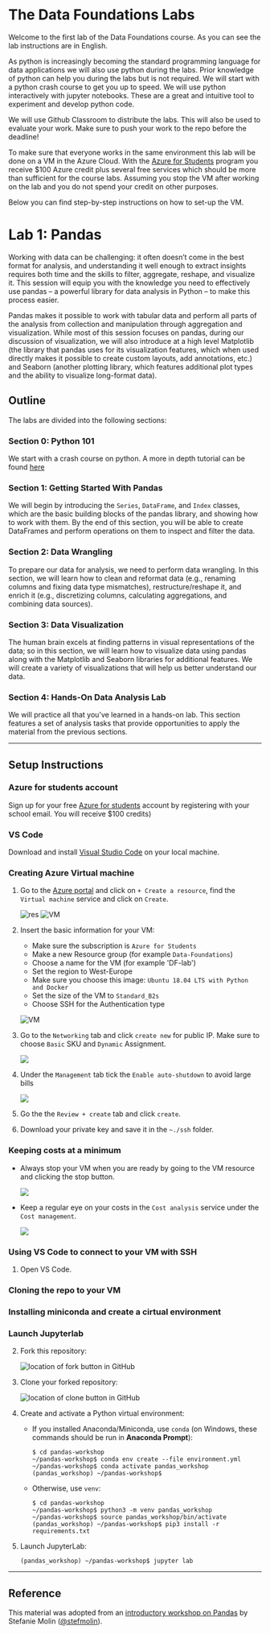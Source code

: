 # The Data Foundations Labs 

Welcome to the first lab of the Data Foundations course. As you can see the lab instructions are in English. 

As python is increasingly becoming the standard programming language for data applications we will also use python during the labs. Prior knowledge of python can help you during the labs but is not required. We will start with a python crash course to get you up to speed. We will use python interactively with jupyter notebooks. These are a great and intuitive tool to experiment and develop python code. 

We will use Github Classroom to distribute the labs. This will also be used to evaluate your work. Make sure to push your work to the repo before the deadline!

To make sure that everyone works in the same environment this lab will be done on a VM in the Azure Cloud. With the [Azure for Students](https://azure.microsoft.com/en-us/free/students/) program you receive $100 Azure credit plus several free services which should be more than sufficient for the course labs. Assuming you stop the VM after working on the lab and you do not spend your credit on other purposes.

Below you can find step-by-step instructions on how to set-up the VM.

# Lab 1: Pandas

Working with data can be challenging: it often doesn’t come in the best format for analysis, and understanding it well enough to extract insights requires both time and the skills to filter, aggregate, reshape, and visualize it. This session will equip you with the knowledge you need to effectively use pandas – a powerful library for data analysis in Python – to make this process easier.

Pandas makes it possible to work with tabular data and perform all parts of the analysis from collection and manipulation through aggregation and visualization. While most of this session focuses on pandas, during our discussion of visualization, we will also introduce at a high level Matplotlib (the library that pandas uses for its visualization features, which when used directly makes it possible to create custom layouts, add annotations, etc.) and Seaborn (another plotting library, which features additional plot types and the ability to visualize long-format data).

## Outline

The labs are divided into the following sections:

### Section 0: Python 101
We start with a crash course on python. A more in depth tutorial can be found [here](https://docs.python.org/3/tutorial/)

### Section 1: Getting Started With Pandas
We will begin by introducing the `Series`, `DataFrame`, and `Index` classes, which are the basic building blocks of the pandas library, and showing how to work with them. By the end of this section, you will be able to create DataFrames and perform operations on them to inspect and filter the data.

### Section 2: Data Wrangling
To prepare our data for analysis, we need to perform data wrangling. In this section, we will learn how to clean and reformat data (e.g., renaming columns and fixing data type mismatches), restructure/reshape it, and enrich it (e.g., discretizing columns, calculating aggregations, and combining data sources).

### Section 3: Data Visualization
The human brain excels at finding patterns in visual representations of the data; so in this section, we will learn how to visualize data using pandas along with the Matplotlib and Seaborn libraries for additional features. We will create a variety of visualizations that will help us better understand our data.

### Section 4: Hands-On Data Analysis Lab
We will practice all that you’ve learned in a hands-on lab. This section features a set of analysis tasks that provide opportunities to apply the material from the previous sections.

---

## Setup Instructions

### Azure for students account
Sign up for your free [Azure for students](https://azure.microsoft.com/en-us/free/students/) account by registering with your school email. You will receive $100 credits)

### VS Code
Download and install [Visual Studio Code](https://code.visualstudio.com/) on your local machine.

### Creating Azure Virtual machine
1. Go to the [Azure portal](https://portal.azure.com/) and click on `+ Create a resource`, find the `Virtual machine` service and click on `Create`. 

    ![res](./images/resource.png)                  ![VM](./images/VM.png)

2. Insert the basic information for your VM:
    - Make sure the subscription is `Azure for Students`
    - Make a new Resource group (for example `Data-Foundations`)
    - Choose a name for the VM (for example 'DF-lab')
    - Set the region to West-Europe
    - Make sure you choose this image: `Ubuntu 18.04 LTS with Python and Docker`
    - Set the size of the VM to `Standard_B2s`
    - Choose SSH for the Authentication type
    
    ![VM](./images/VM_basic.png)

3. Go to the `Networking` tab and click `create new` for public IP. Make sure to choose `Basic` SKU and `Dynamic` Assignment.

    ![](./images/IP.png)

4. Under the `Management` tab tick the `Enable auto-shutdown` to avoid large bills
    
    ![](./images/shutdown.png)

5. Go the the `Review + create` tab and click `create`.

6. Download your private key and save it in the `~./ssh` folder.

### Keeping costs at a minimum

- Always stop your VM when you are ready by going to the VM resource and clicking the stop button.
    
    ![](./images/stop.png)
    
- Keep a regular eye on your costs in the `Cost analysis` service under the `Cost management`. 

    ![](./images/cost.png)

### Using VS Code to connect to your VM with SSH

1. Open VS Code.



### Cloning the repo to your VM

### Installing miniconda and create a cirtual environment

### Launch Jupyterlab







2. Fork this repository:

    ![location of fork button in GitHub](./images/fork_button.png)

2. Clone your forked repository:

    ![location of clone button in GitHub](./images/clone_button.png)

3. Create and activate a Python virtual environment:
    - If you installed Anaconda/Miniconda, use `conda` (on Windows, these commands should be run in **Anaconda Prompt**):

        ```shell
        $ cd pandas-workshop
        ~/pandas-workshop$ conda env create --file environment.yml
        ~/pandas-workshop$ conda activate pandas_workshop
        (pandas_workshop) ~/pandas-workshop$
        ```

    - Otherwise, use `venv`:

        ```shell
        $ cd pandas-workshop
        ~/pandas-workshop$ python3 -m venv pandas_workshop
        ~/pandas-workshop$ source pandas_workshop/bin/activate
        (pandas_workshop) ~/pandas-workshop$ pip3 install -r requirements.txt
        ```

4. Launch JupyterLab:

    ```shell
    (pandas_workshop) ~/pandas-workshop$ jupyter lab
    ```

---

## Reference
This material was adopted from an [introductory workshop on Pandas](https://github.com/stefmolin/pandas-workshop) by Stefanie Molin ([@stefmolin](https://github.com/stefmolin)).

